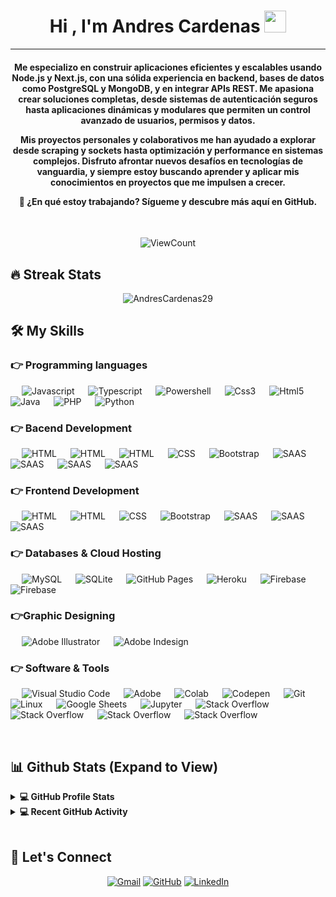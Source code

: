 
<h1 align="center">Hi , I'm Andres Cardenas <img src="https://media.giphy.com/media/hvRJCLFzcasrR4ia7z/giphy.gif" width="35"></h1>

<hr/>
<h4 align="center">Me especializo en construir aplicaciones eficientes y escalables usando Node.js y Next.js, con una sólida experiencia en backend, bases de datos como PostgreSQL y MongoDB, y en integrar APIs REST. Me apasiona crear soluciones completas, desde sistemas de autenticación seguros hasta aplicaciones dinámicas y modulares que permiten un control avanzado de usuarios, permisos y datos.

Mis proyectos personales y colaborativos me han ayudado a explorar desde scraping y sockets hasta optimización y performance en sistemas complejos. Disfruto afrontar nuevos desafíos en tecnologías de vanguardia, y siempre estoy buscando aprender y aplicar mis conocimientos en proyectos que me impulsen a crecer.

👀 ¿En qué estoy trabajando? Sígueme y descubre más aquí en GitHub.</h4>
<br>

<p align="center"> <img alt="ViewCount" src="https://views.whatilearened.today/views/github/AndresCardenas29/AndresCardenas29.svg" /> </p>

## 🔥 Streak Stats

<p align="center"><img src="https://github-readme-streak-stats.herokuapp.com/?user=AndresCardenas29&theme=algolia" alt="AndresCardenas29"/></p>

## 🛠️ My Skills

### 👉 Programming languages

<p align="left"> 
  &emsp;
  <img alt="Javascript" src="https://img.shields.io/badge/javascript-%23323330.svg?style=for-the-badge&logo=javascript&logoColor=%23F7DF1E">
  &emsp;
  <img alt="Typescript" src="https://img.shields.io/badge/typescript-%23007ACC.svg?style=for-the-badge&logo=typescript&logoColor=white">
  &emsp;
  <img alt="Powershell" src="https://img.shields.io/badge/PowerShell-%235391FE.svg?style=for-the-badge&logo=powershell&logoColor=white"/>
  &emsp; 
  <img alt="Css3" src="https://img.shields.io/badge/css3-%231572B6.svg?style=for-the-badge&logo=css3&logoColor=white">
  &emsp;
  <img alt="Html5" src="https://img.shields.io/badge/html5-%23E34F26.svg?style=for-the-badge&logo=html5&logoColor=white">
  &emsp;
  <img alt="Java" src="https://img.shields.io/badge/java-%23ED8B00.svg?style=for-the-badge&logo=openjdk&logoColor=white">
  &emsp;
  <img alt="PHP" src="https://img.shields.io/badge/php-%23777BB4.svg?style=for-the-badge&logo=php&logoColor=white">
  &emsp;
  <img alt="Python" src="https://img.shields.io/badge/python-3670A0?style=for-the-badge&logo=python&logoColor=ffdd54"/>
</p>

### 👉 Bacend Development

<p align="left"> 
  &emsp; 
  <img alt="HTML" src="https://img.shields.io/badge/openapiinitiative-%23000000.svg?style=for-the-badge&logo=openapiinitiative&logoColor=white">   
  &emsp; 
  <img alt="HTML" src="https://img.shields.io/badge/express.js-%23404d59.svg?style=for-the-badge&logo=express&logoColor=%2361DAFB">   
  &emsp; 
  <img alt="HTML" src="https://img.shields.io/badge/Next-black?style=for-the-badge&logo=next.js&logoColor=white">   
  &emsp;
  <img alt="CSS" src="https://img.shields.io/badge/nestjs-%23E0234E.svg?style=for-the-badge&logo=nestjs&logoColor=white"> 
  &emsp;
  <img alt="Bootstrap" src="https://img.shields.io/badge/strapi-%232E7EEA.svg?style=for-the-badge&logo=strapi&logoColor=white"/>
  &emsp;
  <img alt="SAAS" src="https://img.shields.io/badge/NPM-%23CB3837.svg?style=for-the-badge&logo=npm&logoColor=white"/>
  &emsp;
  <img alt="SAAS" src="https://img.shields.io/badge/node.js-6DA55F?style=for-the-badge&logo=node.js&logoColor=white"/>
  &emsp;
  <img alt="SAAS" src="https://img.shields.io/badge/pnpm-%234a4a4a.svg?style=for-the-badge&logo=pnpm&logoColor=f69220"/>
  &emsp;
  <img alt="SAAS" src="https://img.shields.io/badge/Socket.io-black?style=for-the-badge&logo=socket.io&badgeColor=010101"/>
</p>

### 👉 Frontend Development

<p align="left"> 
  &emsp; 
  <img alt="HTML" src="https://img.shields.io/badge/react-%2320232a.svg?style=for-the-badge&logo=react&logoColor=%2361DAFB">   
  &emsp; 
  <img alt="HTML" src="https://img.shields.io/badge/react_native-%2320232a.svg?style=for-the-badge&logo=react&logoColor=%2361DAFB">   
  &emsp;
  <img alt="CSS" src="https://img.shields.io/badge/Next-black?style=for-the-badge&logo=next.js&logoColor=white"> 
  &emsp;
  <img alt="Bootstrap" src="https://img.shields.io/badge/astro-%232C2052.svg?style=for-the-badge&logo=astro&logoColor=white"/>
  &emsp;
  <img alt="SAAS" src="https://img.shields.io/badge/SASS-hotpink.svg?style=for-the-badge&logo=SASS&logoColor=white"/>
  &emsp;
  <img alt="SAAS" src="https://img.shields.io/badge/tailwindcss-%2338B2AC.svg?style=for-the-badge&logo=tailwind-css&logoColor=white"/>
  &emsp;
  <img alt="SAAS" src="https://img.shields.io/badge/threejs-black?style=for-the-badge&logo=three.js&logoColor=white"/>
</p>


### 👉 Databases & Cloud Hosting

<p align="left">
  &emsp;
  <img alt="MySQL" src="https://img.shields.io/badge/mysql-4479A1.svg?style=for-the-badge&logo=mysql&logoColor=white">
  &emsp;
  <img alt="SQLite" src ="https://img.shields.io/badge/sqlite-%2307405e.svg?style=for-the-badge&logo=sqlite&logoColor=white"/>
  &emsp;
  <img alt="GitHub Pages" src="https://img.shields.io/badge/postgres-%23316192.svg?style=for-the-badge&logo=postgresql&logoColor=white">
  &emsp;
  <img alt="Heroku" src="https://img.shields.io/badge/MariaDB-003545?style=for-the-badge&logo=mariadb&logoColor=white">  
  &emsp;
  <img alt="Firebase" src ="https://img.shields.io/badge/firebase-a08021?style=for-the-badge&logo=firebase&logoColor=ffcd34">
  &emsp;
  <img alt="Firebase" src ="https://img.shields.io/badge/MongoDB-%234ea94b.svg?style=for-the-badge&logo=mongodb&logoColor=white">
 </p>
  
### 👉Graphic Designing
<p align="left">
  &emsp;
  <img alt="Adobe Illustrator" src="https://img.shields.io/badge/figma-%23F24E1E.svg?style=for-the-badge&logo=figma&logoColor=white"/>
  &emsp;
  <img alt="Adobe Indesign" src="https://img.shields.io/badge/Adobe%20XD-470137?style=for-the-badge&logo=Adobe%20XD&logoColor=#FF61F6"/>
</p>

### 👉 Software & Tools

<p>
  &emsp;
  <img alt="Visual Studio Code" src="https://img.shields.io/badge/docker-%230db7ed.svg?style=for-the-badge&logo=docker&logoColor=white">
  &emsp;
  <img alt="Adobe" src="https://img.shields.io/badge/Debian-D70A53?style=for-the-badge&logo=debian&logoColor=white">
  &emsp;
  <img alt="Colab" src="https://img.shields.io/badge/Arch%20Linux-1793D1?logo=arch-linux&logoColor=fff&style=for-the-badge">
  &emsp;
  <img alt="Codepen" src="https://img.shields.io/badge/Fedora-294172?style=for-the-badge&logo=fedora&logoColor=white">
  &emsp;
  <img alt="Git" src="https://img.shields.io/badge/Ubuntu-E95420?style=for-the-badge&logo=ubuntu&logoColor=white">
  &emsp;
  <img alt="Linux" src="https://img.shields.io/badge/Windows-0078D6?style=for-the-badge&logo=windows&logoColor=white">
  &emsp;
  <img alt="Google Sheets" src="https://img.shields.io/badge/Visual%20Studio%20Code-0078d7.svg?style=for-the-badge&logo=visual-studio-code&logoColor=white">
  &emsp;
  <img alt="Jupyter" src="https://img.shields.io/badge/Notion-%23000000.svg?style=for-the-badge&logo=notion&logoColor=white">
  &emsp;
  <img alt="Stack Overflow" src="https://img.shields.io/badge/azure-%230072C6.svg?style=for-the-badge&logo=microsoftazure&logoColor=white">
  &emsp;
  <img alt="Stack Overflow" src="https://img.shields.io/badge/firebase-%23039BE5.svg?style=for-the-badge&logo=firebase">
  &emsp;
  <img alt="Stack Overflow" src="https://img.shields.io/badge/vercel-%23000000.svg?style=for-the-badge&logo=vercel&logoColor=white">
  &emsp;
  <img alt="Stack Overflow" src="https://img.shields.io/badge/Cloudflare-F38020?style=for-the-badge&logo=Cloudflare&logoColor=white">
  &emsp;
</p>

<br/>

## 📊 Github Stats (Expand to View)

<details> 
  <summary><b>💻 GitHub Profile Stats</b></summary>
  <br/>
  <p align="center">
    <a href="https://github.com/AndresCardenas29/github-readme-stats"><img alt="Candida's Github Stats" src="https://github-readme-stats.vercel.app/api?username=AndresCardenas29&show_icons=true&count_private=true&theme=algolia" height="192px"/></a>
<br/>
  &nbsp;
	  <img src="https://github-readme-stats.vercel.app/api/top-langs?username=AndresCardenas29&show_icons=true&locale=en&layout=compact&theme=algolia" alt="AndresCardenas29" height="192px"/>
  <br/>
  <b>Note:</b> Top languages is only a metric of the languages my public code consists of and doesn't reflect experience or skill level.
  </p>
</details>

<details>
  <summary><b>💻 Recent GitHub Activity</b></summary>
  <br/>
  <p align="center">
    <a href="https://github.com/AndresCardenas29/Api-Nodejs-MongoDB">
      <img align="center" src="https://github-readme-stats.vercel.app/api/pin/?username=AndresCardenas29&repo=Api-Nodejs-MongoDB&theme=algolia" />
    </a>
    <a href="https://github.com/AndresCardenas29/chatbot-flask">
      <img align="center" src="https://github-readme-stats.vercel.app/api/pin/?username=AndresCardenas29&repo=chatbot-flask&theme=algolia" />
    </a>
  </p>
</details>

<br/>

## 🙋 Let's Connect

<p align="center">
  <!-- <a href="#"><img src="https://img.icons8.com/bubbles/50/000000/web.png" alt="Website"/></a> -->
	<a href="mailto:mandrescardenash@gmail.com"><img src="https://img.icons8.com/bubbles/50/000000/gmail.png" alt="Gmail"/></a>
	<a href="https://github.com/AndresCardenas29"><img src="https://img.icons8.com/bubbles/50/000000/github.png" alt="GitHub"/></a>
	<a href="https://linkedin.com/in/mandrescardenash"><img src="https://img.icons8.com/bubbles/50/000000/linkedin.png" alt="LinkedIn"/></a>
	<!-- <a href="#"><img src="https://img.icons8.com/bubbles/50/000000/facebook-new.png" alt="Facebook"/></a> -->
	<!-- <a href="#"><img src="https://img.icons8.com/bubbles/50/000000/instagram.png" alt="Instagram"/></a> -->
	<!-- <a href="#"><img src="https://img.icons8.com/bubbles/50/000000/youtube.png" alt="Youtube"/></a> -->
	
</p>

